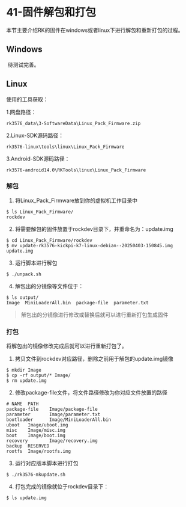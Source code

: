 # 41-固件解包和打包

​	本节主要介绍RK的固件在windows或者linux下进行解包和重新打包的过程。

## Windows

​	待测试完善。

## Linux

使用的工具获取：

1.网盘路径：

```
rk3576_data\3-SoftwareData\Linux_Pack_Firmware.zip
```

2.Linux-SDK源码路径：

```
rk3576-linux\tools\linux\Linux_Pack_Firmware
```

3.Android-SDK源码路径：

```
rk3576-android14.0\RKTools\linux\Linux_Pack_Firmware
```

### 解包

1. 将Linux_Pack_Firmware放到你的虚拟机工作目录中

```shell
$ ls Linux_Pack_Firmware/
rockdev
```

2. 将需要解包的固件放置于rockdev目录下，并重命名为：update.img

```shell
$ cd Linux_Pack_Firmware/rockdev
$ mv update-rk3576-kickpi-k7-linux-debian--20250403-150845.img update.img
```

3. 运行脚本进行解包

```shell
$ ./unpack.sh
```

4. 解包出的分镜像等文件位于：

```shell
$ ls output/
Image  MiniLoaderAll.bin  package-file  parameter.txt
```

> 解包出的分镜像进行修改或替换后就可以进行重新打包生成固件

### 打包

将解包出的镜像修改完成后就可以进行重新打包了。

1. 拷贝文件到rockdev对应路径，删除之前用于解包的update.img镜像

```shell
$ mkdir Image
$ cp -rf output/* Image/
$ rm update.img
```

2. 修改package-file文件，将文件路径修改为你对应文件放置的路径

```
# NAME  PATH
package-file    Image/package-file
parameter       Image/parameter.txt
bootloader      Image/MiniLoaderAll.bin
uboot   Image/uboot.img
misc    Image/misc.img
boot    Image/boot.img
recovery        Image/recovery.img
backup  RESERVED
rootfs  Image/rootfs.img
```

3. 运行对应版本脚本进行打包

```shell
$ ./rk3576-mkupdate.sh
```

4. 打包完成的镜像就位于rockdev目录下：

```shell
$ ls update.img
```

